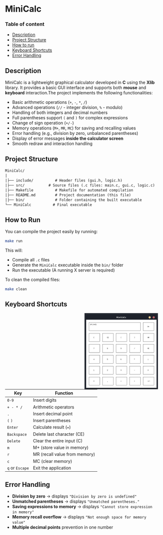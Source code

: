 # MiniCalc

### **Table of content**
- [Description](#description)
- [Project Structure](#project-structure)
- [How to run](#how-to-run) 
- [Keyboard Shortcuts](#keyboard-shortcuts)
- [Error Handling](#error-handling)

## Description

MiniCalc is a lightweight graphical calculator developed in **C** using the **Xlib** library. It provides a basic GUI interface and supports both **mouse** and **keyboard** interaction.The project implements the following functionalities:

- Basic arithmetic operations (`+`, `-`, `*`, `/`)
- Advanced operations (`//` - integer division, `%` - modulo)
- Handling of both integers and decimal numbers
- Full parentheses support `(` and `)` for complex expressions
- Change of sign operation (`+/-`)
- Memory operations (`M+`, `MR`, `MC`) for saving and recalling values
- Error handling (e.g., division by zero, unbalanced parentheses)
- Display of error messages **inside the calculator screen**
- Smooth redraw and interaction handling

## Project Structure

```plaintext
MiniCalc/
|
|├── include/          # Header files (gui.h, logic.h)
|├── src/           # Source files (.c files: main.c, gui.c, logic.c)
|├── Makefile          # Makefile for automated compilation
|├── README.md         # Project documentation (this file)
|├── bin/              # Folder containing the built executable
└── MiniCalc          # Final executable
```

## How to Run 

You can compile the project easily by running:

```bash
make run
```

This will:

- Compile all `.c` files
- Generate the `MiniCalc` executable inside the `bin/` folder
- Run the executable (A running X server is required)

To clean the compiled files:

```bash
make clean
```

## Keyboard Shortcuts

<img align="right" src="resources/MiniCalc.jpg" width="48%">

| Key             | Function                      |
| --------------- | ----------------------------- |
| `0-9`           | Insert digits                 |
| `+ - * /`       | Arithmetic operators          |
| `.`             | Insert decimal point          |
| `(` `)`         | Insert parentheses            |
| `Enter`         | Calculate result (`=`)        |
| `Backspace`     | Delete last character (CE)    |
| `Delete`        | Clear the entire input (C)    |
| `m`             | M+ (store value in memory)    |
| `r`             | MR (recall value from memory) |
| `c`             | MC (clear memory)             |
| `q` or `Escape` | Exit the application          |

## Error Handling

- **Division by zero** → displays `"Division by zero is undefined"`
- **Unmatched parentheses** → displays `"Unmatched parentheses."`
- **Saving expressions to memory** → displays `"Cannot store expression in memory"`
- **Memory recall overflow** → displays `"Not enough space for memory value"`
- **Multiple decimal points** prevention in one number

